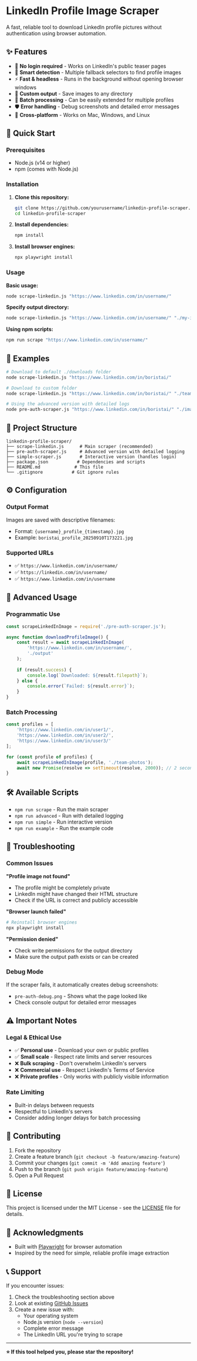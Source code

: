 # LinkedIn Profile Image Scraper

A fast, reliable tool to download LinkedIn profile pictures without authentication using browser automation.

## ✨ Features

- 🚫 **No login required** - Works on LinkedIn's public teaser pages
- 🎯 **Smart detection** - Multiple fallback selectors to find profile images
- ⚡ **Fast & headless** - Runs in the background without opening browser windows
- 📁 **Custom output** - Save images to any directory
- 🔄 **Batch processing** - Can be easily extended for multiple profiles
- 🛡️ **Error handling** - Debug screenshots and detailed error messages
- 📱 **Cross-platform** - Works on Mac, Windows, and Linux

## 🚀 Quick Start

### Prerequisites
- Node.js (v14 or higher)
- npm (comes with Node.js)

### Installation

1. **Clone this repository:**
   ```bash
   git clone https://github.com/yourusername/linkedin-profile-scraper.git
   cd linkedin-profile-scraper
   ```

2. **Install dependencies:**
   ```bash
   npm install
   ```

3. **Install browser engines:**
   ```bash
   npx playwright install
   ```

### Usage

**Basic usage:**
```bash
node scrape-linkedin.js "https://www.linkedin.com/in/username/"
```

**Specify output directory:**
```bash
node scrape-linkedin.js "https://www.linkedin.com/in/username/" "./my-images"
```

**Using npm scripts:**
```bash
npm run scrape "https://www.linkedin.com/in/username/"
```

## 📖 Examples

```bash
# Download to default ./downloads folder
node scrape-linkedin.js "https://www.linkedin.com/in/boristai/"

# Download to custom folder
node scrape-linkedin.js "https://www.linkedin.com/in/boristai/" "./team-photos"

# Using the advanced version with detailed logs
node pre-auth-scraper.js "https://www.linkedin.com/in/boristai/" "./images"
```

## 📂 Project Structure

```
linkedin-profile-scraper/
├── scrape-linkedin.js      # Main scraper (recommended)
├── pre-auth-scraper.js     # Advanced version with detailed logging
├── simple-scraper.js       # Interactive version (handles login)
├── package.json           # Dependencies and scripts
├── README.md             # This file
└── .gitignore           # Git ignore rules
```

## ⚙️ Configuration

### Output Format
Images are saved with descriptive filenames:
- Format: `{username}_profile_{timestamp}.jpg`
- Example: `boristai_profile_20250910T173221.jpg`

### Supported URLs
- ✅ `https://www.linkedin.com/in/username/`
- ✅ `https://linkedin.com/in/username/`
- ✅ `https://www.linkedin.com/in/username`

## 🔧 Advanced Usage

### Programmatic Use
```javascript
const scrapeLinkedInImage = require('./pre-auth-scraper.js');

async function downloadProfileImage() {
    const result = await scrapeLinkedInImage(
        'https://www.linkedin.com/in/username/', 
        './output'
    );
    
    if (result.success) {
        console.log(`Downloaded: ${result.filepath}`);
    } else {
        console.error(`Failed: ${result.error}`);
    }
}
```

### Batch Processing
```javascript
const profiles = [
    'https://www.linkedin.com/in/user1/',
    'https://www.linkedin.com/in/user2/',
    'https://www.linkedin.com/in/user3/'
];

for (const profile of profiles) {
    await scrapeLinkedInImage(profile, './team-photos');
    await new Promise(resolve => setTimeout(resolve, 2000)); // 2 second delay
}
```

## 🛠️ Available Scripts

- `npm run scrape` - Run the main scraper
- `npm run advanced` - Run with detailed logging
- `npm run simple` - Run interactive version
- `npm run example` - Run the example code

## 🐛 Troubleshooting

### Common Issues

**"Profile image not found"**
- The profile might be completely private
- LinkedIn might have changed their HTML structure
- Check if the URL is correct and publicly accessible

**"Browser launch failed"**
```bash
# Reinstall browser engines
npx playwright install
```

**"Permission denied"**
- Check write permissions for the output directory
- Make sure the output path exists or can be created

### Debug Mode
If the scraper fails, it automatically creates debug screenshots:
- `pre-auth-debug.png` - Shows what the page looked like
- Check console output for detailed error messages

## ⚠️ Important Notes

### Legal & Ethical Use
- ✅ **Personal use** - Download your own or public profiles
- ✅ **Small scale** - Respect rate limits and server resources  
- ❌ **Bulk scraping** - Don't overwhelm LinkedIn's servers
- ❌ **Commercial use** - Respect LinkedIn's Terms of Service
- ❌ **Private profiles** - Only works with publicly visible information

### Rate Limiting
- Built-in delays between requests
- Respectful to LinkedIn's servers
- Consider adding longer delays for batch processing

## 🤝 Contributing

1. Fork the repository
2. Create a feature branch (`git checkout -b feature/amazing-feature`)
3. Commit your changes (`git commit -m 'Add amazing feature'`)
4. Push to the branch (`git push origin feature/amazing-feature`)
5. Open a Pull Request

## 📄 License

This project is licensed under the MIT License - see the [LICENSE](LICENSE) file for details.

## 🙏 Acknowledgments

- Built with [Playwright](https://playwright.dev/) for browser automation
- Inspired by the need for simple, reliable profile image extraction

## 📞 Support

If you encounter issues:
1. Check the troubleshooting section above
2. Look at existing [GitHub Issues](https://github.com/yourusername/linkedin-profile-scraper/issues)
3. Create a new issue with:
   - Your operating system
   - Node.js version (`node --version`)
   - Complete error message
   - The LinkedIn URL you're trying to scrape

---

**⭐ If this tool helped you, please star the repository!**